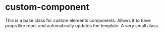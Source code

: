 # custom-component
This is a base class for custom elements components. Allows it to have props like react and automatically updates the template. A very small class.
